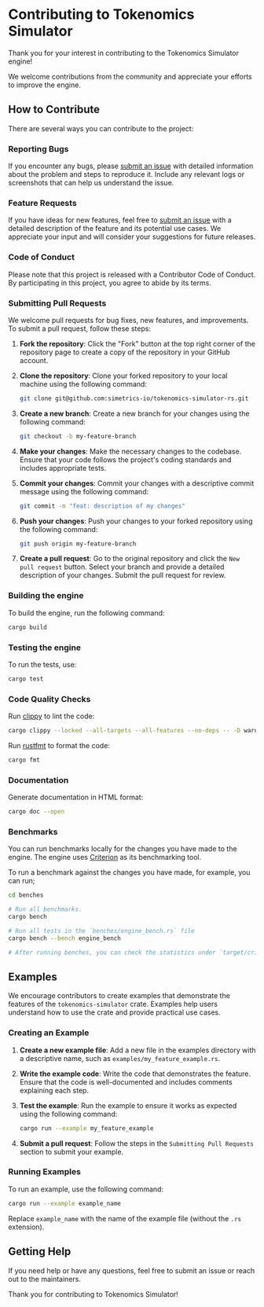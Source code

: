 # Contributing to Tokenomics Simulator

Thank you for your interest in contributing to the Tokenomics Simulator engine!

We welcome contributions from the community and appreciate your efforts to improve the engine.

## How to Contribute

There are several ways you can contribute to the project:

### Reporting Bugs

If you encounter any bugs, please [submit an issue](https://github.com/simetrics-io/tokenomics-simulator-rs/issues) with detailed information about the problem and steps to reproduce it. Include any relevant logs or screenshots that can help us understand the issue.

### Feature Requests

If you have ideas for new features, feel free to [submit an issue](https://github.com/simetrics-io/tokenomics-simulator-rs/issues) with a detailed description of the feature and its potential use cases. We appreciate your input and will consider your suggestions for future releases.

### Code of Conduct

Please note that this project is released with a Contributor Code of Conduct. By participating in this project, you agree to abide by its terms.

### Submitting Pull Requests

We welcome pull requests for bug fixes, new features, and improvements. To submit a pull request, follow these steps:

1. **Fork the repository**: Click the "Fork" button at the top right corner of the repository page to create a copy of the repository in your GitHub account.

2. **Clone the repository**: Clone your forked repository to your local machine using the following command:

    ```sh
    git clone git@github.com:simetrics-io/tokenomics-simulator-rs.git
    ```

3. **Create a new branch**: Create a new branch for your changes using the following command:

    ```sh
    git checkout -b my-feature-branch
    ```

4. **Make your changes**: Make the necessary changes to the codebase. Ensure that your code follows the project's coding standards and includes appropriate tests.

5. **Commit your changes**: Commit your changes with a descriptive commit message using the following command:

    ```sh
    git commit -m "feat: description of my changes"
    ```

6. **Push your changes**: Push your changes to your forked repository using the following command:

    ```sh
    git push origin my-feature-branch
    ```

7. **Create a pull request**: Go to the original repository and click the `New pull request` button. Select your branch and provide a detailed description of your changes. Submit the pull request for review.

### Building the engine

To build the engine, run the following command:

```sh
cargo build
```

### Testing the engine

To run the tests, use:

```sh
cargo test
```

### Code Quality Checks

Run [clippy](https://github.com/rust-lang/rust-clippy) to lint the code:

```sh
cargo clippy --locked --all-targets --all-features --no-deps -- -D warnings
```

Run [rustfmt](https://github.com/rust-lang/rustfmt) to format the code:

```sh
cargo fmt
```

### Documentation

Generate documentation in HTML format:

```bash
cargo doc --open
```

### Benchmarks

You can run benchmarks locally for the changes you have made to the engine.
The engine uses [Criterion](https://bheisler.github.io/criterion.rs/book/index.html) as its benchmarking tool.

To run a benchmark against the changes you have made, for example, you can run;

```sh
cd benches

# Run all benchmarks.
cargo bench

# Run all tests in the `benches/engine_bench.rs` file
cargo bench --bench engine_bench

# After running benches, you can check the statistics under `target/criterion`
```

## Examples

We encourage contributors to create examples that demonstrate the features of the `tokenomics-simulator` crate. Examples help users understand how to use the crate and provide practical use cases.

### Creating an Example

1. **Create a new example file**: Add a new file in the examples directory with a descriptive name, such as `examples/my_feature_example.rs`.

2. **Write the example code**: Write the code that demonstrates the feature. Ensure that the code is well-documented and includes comments explaining each step.

3. **Test the example**: Run the example to ensure it works as expected using the following command:

    ```sh
    cargo run --example my_feature_example
    ```

4. **Submit a pull request**: Follow the steps in the `Submitting Pull Requests` section to submit your example.

### Running Examples

To run an example, use the following command:

```sh
cargo run --example example_name
```

Replace `example_name` with the name of the example file (without the `.rs` extension).

## Getting Help

If you need help or have any questions, feel free to submit an issue or reach out to the maintainers.

Thank you for contributing to Tokenomics Simulator!
